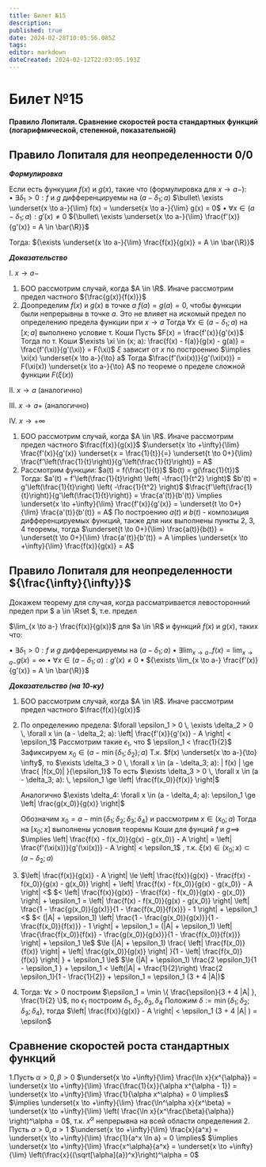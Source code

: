 ```yaml
---
title: Билет №15
description: 
published: true
date: 2024-02-28T10:05:56.085Z
tags: 
editor: markdown
dateCreated: 2024-02-12T22:03:05.193Z
---
```


# Билет №15
#### Правило Лопиталя. Сравнение скоростей роста стандартных функций (логарифмической, степенной, показательной)

## Правило Лопиталя для неопределенности 0/0

***Формулировка***

Если есть функуции $f(x)$ и $g(x)$, такие что (формулировка для $x \to a-$):
$\bullet\ \exists \delta_1 > 0: f$ и $g$ дифференцируемы на $(a - \delta_1; a)$
$\bullet\ \exists \underset{x \to a-}{\lim} f(x) = \underset{x \to a-}{\lim} g(x) = 0$
$\bullet\ \forall x \in (a - \delta_1; a): g'(x) \ne 0$
${\bullet\ \exists \underset{x \to a-}{\lim} \frac{f'(x)}{g'(x)} = A \in \bar{\R}}$

Тогда: ${\exists \underset{x \to a-}{\lim} \frac{f(x)}{g(x)} = A \in \bar{\R}}$

***Доказательство***

I. $x \to a-$ 

1. БОО рассмотрим случай, когда $A \in \R$. Иначе рассмотрим предел частного ${\frac{g(x)}{f(x)}}$
2. Доопределим $f(x)$ и $g(x)$ в точке $a$ $f(a) = g(a) = 0$, чтобы функции были непрерывны в точке $a$.
	Это не влияет на искомый предел по определению предела функции при $x \to a$
	Тогда $\forall x \in (a - \delta_1; a)$ на $[x; a]$ выполнено условие т. Коши
  Пусть $F(x) = \frac{f'(x)}{g'(x)}$
	Тогда по т. Коши $\exists \xi \in (x; a): \frac{f(x) - f(a)}{g(x) - g(a)} = \frac{f'(\xi)}{g'(\xi)} = F(\xi)$
	$\xi$ зависит от $x$ по построению $\implies \xi(x) \underset{x \to a-}{\to}  a$
	Тогда $\frac{f'(\xi(x))}{g'(\xi(x))} = F(\xi(x)) \underset{x \to a-}{\to} A$ по теореме о пределе сложной функции $F(\xi(x))$

II. $x \to a$ (аналогично)

III. $x \to a+$ (аналогично)

IV. $x \to +\infty$

1. БОО рассмотрим случай, когда $A \in \R$. Иначе рассмотрим предел частного $\frac{f(x)}{g(x)}$
	$\underset{x \to +\infty}{\lim} \frac{f'(x)}{g'(x)} \underset{x = \frac{1}{t}}{=} \underset{t \to 0+}{\lim} \frac{f'\left(\frac{1}{t}\right)}{g'\left(\frac{1}{t}\right)} = A$
2. Рассмотрим функции:
	$a(t) = f(\frac{1}{t})$
	$b(t) = g(\frac{1}{t})$
	Тогда:
	$a'(t) = f'\left(\frac{1}{t}\right) \left( -\frac{1}{t^2} \right)$
	$b'(t) = g'\left(\frac{1}{t}\right) \left( -\frac{1}{t^2} \right)$
	$\frac{f'\left(\frac{1}{t}\right)}{g'\left(\frac{1}{t}\right)} = \frac{a'(t)}{b'(t)} \implies \underset{x \to +\infty}{\lim} \frac{f'(x)}{g'(x)} = \underset{t \to 0+}{\lim} \frac{a'(t)}{b'(t)} = A$
	По построению $a(t)$ и $b(t)$ - композиция дифференцируемых функций, также для них выполнены пункты 2, 3, 4 теоремы, тогда
	$\underset{t \to 0+}{\lim} \frac{a(t)}{b(t)} = \underset{t \to 0+}{\lim} \frac{a'(t)}{b'(t)} = A \implies \underset{x \to +\infty}{\lim} \frac{f(x)}{g(x)} = A$
  
## Правило Лопиталя для неопределенности ${\frac{\infty}{\infty}}$

Докажем теорему для случая, когда рассматривается левосторонний предел при $ a \in \Rset $, т.е. предел

$\lim_{x \to a-} \frac{f(x)}{g(x)}$ для $a \in \R$ и функций $f(x)$ и $g(x)$, таких что:

$\bullet$ $\exists \delta_1 > 0: f$ и $g$ дифференцируемы на $(a - \delta_1; a)$
$\bullet$ $\exists \lim_{x \to a-} f(x) = \lim_{x \to a-} g(x) = \infty$
$\bullet$ $\forall x \in (a - \delta_1; a): g'(x) \ne 0$
$\bullet$ ${\exists \lim_{x \to a-} \frac{f'(x)}{g'(x)} = A \in \bar{\R}}$

***Доказательство (на 10-ку)***

1. БОО рассмотрим случай, когда $A \in \R$. Иначе рассмотрим предел частного $\frac{f(x)}{g(x)}$
2. По определению предела:
	$\forall \epsilon_1 > 0 \, \exists \delta_2 > 0 \, \forall x \in (a - \delta_2; a): \left| \frac{f'(x)}{g'(x)} - A \right| < \epsilon_1$
	Рассмотрим такие $\epsilon_1$, что $ \epsilon_1 < \frac{1}{2}$
	Зафиксируем $x_0 \in (a - \min \{ \delta_1; \delta_2 \}; a)$
	Т.к. $f(x) \underset{x \to a-}{\to} \infty$, то
	$\exists \delta_3 > 0 \, \forall x \in (a - \delta_3; a): | f(x) | \ge \frac{ |f(x_0)| }{\epsilon_1}$
	То есть 
  $\exists \delta_3 > 0 \, \forall x \in (a - \delta_3; a): \, \epsilon_1 \ge \left| \frac{f(x_0)}{f(x)} \right|$

	Аналогично $\exists \delta_4: \forall x \in (a - \delta_4; a): \epsilon_1 \ge \left| \frac{g(x_0)}{g(x)} \right|$

	Обозначим $x_0 = a - \min \{ \delta_1; \delta_2; \delta_3; \delta_4 \} \text{ и рассмотрим } x \in (x_0; a)$
	Тогда на $[x_0; x]$ выполнены условия теоремы Коши для фунций $f$ и $g \implies$
	$\implies \left| \frac{f(x) - f(x_0)}{g(x) - g(x_0)} - A \right| = \left| \frac{f'(\xi(x))}{g'(\xi(x))} - A \right| < \epsilon_1$
	, т.к. $\xi(x) \in (x_0; x) \subset (a - \delta_2; a)$
3.
	$\left| \frac{f(x)}{g(x)} - A \right| \le \left| \frac{f(x)}{g(x)} - \frac{f(x) - f(x_0)}{g(x) - g(x_0)} \right| + \left| \frac{f(x) - f(x_0)}{g(x) - g(x_0)} - A \right| <$
	$< \left| \frac{f(x)}{g(x)} - \frac{f(x) - f(x_0)}{g(x) - g(x_0)} \right| + \epsilon_1 = \left| \frac{f(x) - f(x_0)}{g(x) - g(x_0)} \right| \left| \frac{1 - \frac{g(x_0)}{g(x)}}{1 - \frac{f(x_0)}{f(x)}} - 1 \right| + \epsilon_1 <$
	$< (|A| + \epsilon_1) \left| \frac{1 - \frac{g(x_0)}{g(x)}}{1 - \frac{f(x_0)}{f(x)}} - 1 \right| + \epsilon_1 = (|A| + \epsilon_1) \left| \frac{\frac{f(x_0)}{f(x)} - \frac{g(x_0)}{g(x)}}{1 - \frac{f(x_0)}{f(x)}} \right| + \epsilon_1 \le$
	$\le (|A| + \epsilon_1) \frac{ \left| \frac{f(x_0)}{f(x)} \right| + \left| \frac{g(x_0)}{g(x)} \right| }{1 - \left| \frac{f(x_0)}{f(x)} \right| } + \epsilon_1 \le$
	$\le (|A| + \epsilon_1) \frac{2 \epsilon_1}{1 - \epsilon_1 } + \epsilon_1 
        < \left(|A| + \frac{1}{2}\right) \frac{2 \epsilon_1}{1 - \frac{1}{2}} + \epsilon_1 = \epsilon_1 (3 + 4 |A|)$
4. Тогда:
	$\forall \epsilon > 0$ построим $\epsilon_1 = \min \{ \frac{\epsilon}{3 + 4 |A| }, \frac{1}{2} \}$, по $\epsilon_1$ построим $\delta_1, \delta_2, \delta_3, \delta_4$
	Положим
	$\delta := \min \{ \delta_1; \delta_2; \delta_3; \delta_4 \}$, тогда
	$\left| \frac{f(x)}{g(x)} - A \right| < \epsilon_1 (3 + 4 |A| ) = \epsilon$

## Сравнение скоростей роста стандартных функций

1.Пусть $\alpha > 0, \beta > 0$
	$\underset{x \to +\infty}{\lim} \frac{\ln x}{x^{\alpha}} = \underset{x \to +\infty}{\lim} \frac{\frac{1}{x}}{\alpha x^{\alpha - 1}} = \underset{x \to +\infty}{\lim} \frac{1}{\alpha x^\alpha} = 0 \implies$
	$\implies \underset{x \to +\infty}{\lim} \frac{\ln^\alpha x}{x^\beta} = \underset{x \to +\infty}{\lim} \left( \frac{\ln x}{x^\frac{\beta}{\alpha}} \right)^\alpha = 0$, т.к. $x^\alpha$ непрерывна на всей области определения
2. Пусть $\alpha > 0, a > 1$
	$\underset{x \to +\infty}{\lim} \frac{x}{a^x} = \underset{x \to +\infty}{\lim} \frac{1}{a^x \ln a} = 0 \implies$
	$\implies \underset{x \to +\infty}{\lim} \frac{x^\alpha}{a^x} = \underset{x \to +\infty}{\lim} \left(\frac{x}{(\sqrt[\alpha]{a})^x}\right)^\alpha = 0$